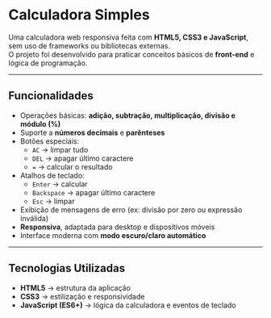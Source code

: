 # Calculadora Simples

Uma calculadora web responsiva feita com **HTML5, CSS3 e JavaScript**, sem uso de frameworks ou bibliotecas externas.  
O projeto foi desenvolvido para praticar conceitos básicos de **front-end** e lógica de programação.

---

## Funcionalidades
- Operações básicas: **adição, subtração, multiplicação, divisão e módulo (%)**
- Suporte a **números decimais** e **parênteses**
- Botões especiais:
  - `AC` → limpar tudo
  - `DEL` → apagar último caractere
  - `=` → calcular o resultado
- Atalhos de teclado:
  - `Enter` → calcular
  - `Backspace` → apagar último caractere
  - `Esc` → limpar
- Exibição de mensagens de erro (ex: divisão por zero ou expressão inválida)
- **Responsiva**, adaptada para desktop e dispositivos móveis
- Interface moderna com **modo escuro/claro automático**

---

## Tecnologias Utilizadas
- **HTML5** → estrutura da aplicação  
- **CSS3** → estilização e responsividade  
- **JavaScript (ES6+)** → lógica da calculadora e eventos de teclado  

